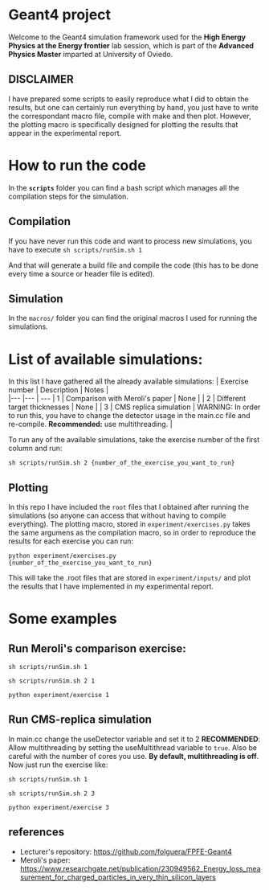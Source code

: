 # Geant4 project
Welcome to the Geant4 simulation framework used for the **High Energy Physics at the Energy frontier** lab session, which is part of the **Advanced Physics Master** imparted at University of Oviedo.


## DISCLAIMER
I have prepared some scripts to easily reproduce what I did to obtain the results, but one can certainly run everything by hand, you just have to write the correspondant macro file, compile with make and then plot. However, the plotting macro is specifically designed for plotting the results that appear in the experimental report.

# How to run the code
In the **`scripts`**  folder you can find a bash script which manages all the compilation steps for the simulation. 

## Compilation
If you have never run this code and want to process new simulations, you have to execute 
``sh scripts/runSim.sh 1``

And that will generate a build file and compile the code (this has to be done every time a source or header file is edited).
## Simulation
In the ``macros/`` folder you can find the original macros I used for running the simulations.

# List of available simulations:
In this list I have gathered all the already available simulations:
| Exercise  number | Description  			   | Notes |  
|---        |---           				       | ---
|  1        |  Comparison with Meroli's paper  | None |
|  2        |  Different target thicknesses    | None |
|  3        |  CMS replica simulation          | WARNING: In order to run this, you have to change the detector usage in the main.cc file and re-compile.   **Recommended:** use multithreading. |

To run any of the available simulations, take the exercise  number of the first column and run:

``sh scripts/runSim.sh 2 {number_of_the_exercise_you_want_to_run}``

## Plotting
In this repo I have included the ``root`` files that I obtained after running the simulations (so anyone can access that without having to compile everything). 
The plotting macro, stored in ``experiment/exercises.py`` takes the same argumens as the compilation macro, so in order to reproduce the results for each exercise you can run:

``python experiment/exercises.py {number_of_the_exercise_you_want_to_run}``

This will take the .root files that are stored in ``experiment/inputs/`` and plot the results that I have implemented in my experimental report.


# Some examples
## Run Meroli's comparison exercise:

``sh scripts/runSim.sh 1``

``sh scripts/runSim.sh 2 1``

``python experiment/exercise 1``

## Run CMS-replica simulation
In main.cc change the useDetector variable and set it to 2
**RECOMMENDED**: Allow multithreading by setting the useMultithread variable to ``true``. Also be careful with the number of cores you use. **By default, multithreading is off**. Now just run the exercise like:

``sh scripts/runSim.sh 1``

``sh scripts/runSim.sh 2 3``

``python experiment/exercise 3``

## references
* Lecturer's repository: https://github.com/folguera/FPFE-Geant4
* Meroli's paper: https://www.researchgate.net/publication/230949562_Energy_loss_measurement_for_charged_particles_in_very_thin_silicon_layers



